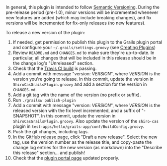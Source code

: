 In general, this plugin is intended to follow [Semantic Versioning](http://semver.org/).  During the pre-release period (pre-1.0), minor versions will be incremented whenever new features are added (which may include breaking changes), and fix versions will be incremented for fix-only releases (no new features).

To release a new version of the plugin:

1. If needed, get permission to publish this plugin to the Grails plugin portal and configure your `~/.grails/settings.groovy` (see [Creating Plugins](https://grails.org/wiki/Creating%20Plugins))
1. Review `README.md` and `CHANGES.md` to make sure they're up-to-date.  In particular, all changes that will be included in this release should be in the change log's "Unreleased" section.
1. Check that the [Travis CI build](https://travis-ci.org/commercehub-oss/grails-shiro-cas) is passing.
1. Add a commit with message "version: *VERSION*", where *VERSION* is the version you're going to release.  In this commit, update the version in `ShiroCasGrailsPlugin.groovy` and add a section for the version in `CHANGES.md`.
1. Add a git tag with the name of the version (no prefix or suffix).
1. Run `./grailsw publish-plugin`
1. Add a commit with message "version: *VERSION*", where *VERSION* is the released version with the fix level incremented, and a suffix of "-SNAPSHOT".  In this commit, update the version in `ShiroCasGrailsPlugin.groovy`.  Also update the version of the `shiro-cas` plugin in `test-apps/hello/grails-app/conf/BuildConfig.groovy`.
1. Push the git changes, including tags.
1. In the [GitHub release page](https://github.com/commercehub-oss/grails-shiro-cas/releases), click "Draft a new release".  Select the new tag, use the version number as the release title, and copy-paste the change log entries for the new version (as markdown) into the "Describe this release" section... and publish!
1. Check that the [plugin portal page](http://grails.org/plugin/shiro-cas) updated properly.
